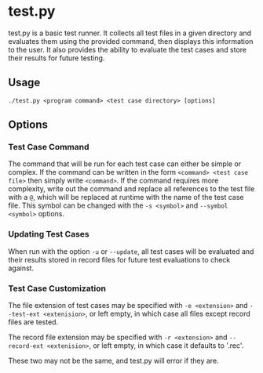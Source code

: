 # test.py
test.py is a basic test runner. It collects all test files in a given directory and evaluates them using the provided command, then displays this information to the user. It also provides the ability to evaluate the test cases and store their results for future testing.

## Usage
`./test.py <program command> <test case directory> [options]`

## Options
### Test Case Command
The command that will be run for each test case can either be simple or complex.
If the command can be written in the form `<command> <test case file>` then simply write `<command>`.
If the command requires more complexity, write out the command and replace all references to the test file with a `@`, which will be replaced at runtime with the name of the test case file. This symbol can be changed with the `-s <symbol>` and `--symbol <symbol>` options.

### Updating Test Cases
When run with the option `-u` or `--update`, all test cases will be evaluated and their results stored in record files for future test evaluations to check against.

### Test Case Customization
The file extension of test cases may be specified with `-e <extension>` and `--test-ext <extenision>`, or left empty, in which case all files except record files are tested.

The record file extension may be specified with `-r <extension>` and `--record-ext <extenision>`, or left empty, in which case it defaults to '.rec'.

These two may not be the same, and test.py will error if they are.
